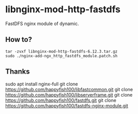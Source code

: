 # libnginx-mod-http-fastdfs
FastDFS nginx module of dynamic.

## How to?
```
tar -zvxf libnginx-mod-http-fastdfs-6.12.3.tar.gz
sudo ./nginx-add-ngx_http_fastdfs_module.patch.sh
```

## Thanks
sudo apt install nginx-full
git clone https://github.com/happyfish100/libfastcommon.git
git clone https://github.com/happyfish100/libserverframe.git
git clone https://github.com/happyfish100/fastdfs.git
git clone https://github.com/happyfish100/fastdfs-nginx-module.git
